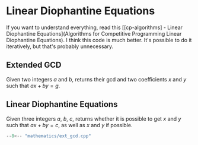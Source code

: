 # Linear Diophantine Equations

If you want to understand everything, read this [[cp-algorithms] - Linear Diophantine Equations](Algorithms for Competitive Programming
Linear Diophantine Equations).
I think this code is much better.
It's possible to do it iteratively, but that's probably unnecessary.

## Extended GCD

Given two integers $a$ and $b$,
returns their gcd and two coefficients $x$ and $y$ such that
$ax + by = g$.

## Linear Diophantine Equations

Given three integers $a$, $b$, $c$, returns whether it is possible to get
$x$ and $y$ such that $ax + by = c$, as well as $x$ and $y$ if possible.

```cpp title="Extended GCD"
--8<-- "mathematics/ext_gcd.cpp"
```

